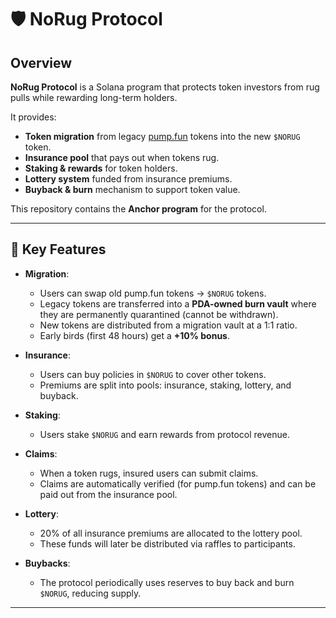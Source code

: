 # 🛡️ NoRug Protocol

## Overview
**NoRug Protocol** is a Solana program that protects token investors from rug pulls while rewarding long-term holders.  

It provides:
- **Token migration** from legacy [pump.fun](https://pump.fun) tokens into the new `$NORUG` token.  
- **Insurance pool** that pays out when tokens rug.  
- **Staking & rewards** for token holders.  
- **Lottery system** funded from insurance premiums.  
- **Buyback & burn** mechanism to support token value.  

This repository contains the **Anchor program** for the protocol.

---

## 🔑 Key Features
- **Migration**:  
  - Users can swap old pump.fun tokens → `$NORUG` tokens.  
  - Legacy tokens are transferred into a **PDA-owned burn vault** where they are permanently quarantined (cannot be withdrawn).  
  - New tokens are distributed from a migration vault at a 1:1 ratio.  
  - Early birds (first 48 hours) get a **+10% bonus**.  

- **Insurance**:  
  - Users can buy policies in `$NORUG` to cover other tokens.  
  - Premiums are split into pools: insurance, staking, lottery, and buyback.  

- **Staking**:  
  - Users stake `$NORUG` and earn rewards from protocol revenue.  

- **Claims**:  
  - When a token rugs, insured users can submit claims.  
  - Claims are automatically verified (for pump.fun tokens) and can be paid out from the insurance pool.  

- **Lottery**:  
  - 20% of all insurance premiums are allocated to the lottery pool.  
  - These funds will later be distributed via raffles to participants.  

- **Buybacks**:  
  - The protocol periodically uses reserves to buy back and burn `$NORUG`, reducing supply.  

---

